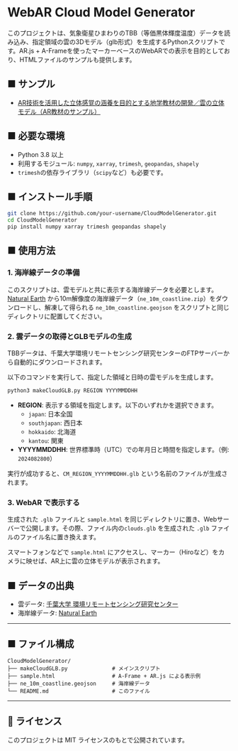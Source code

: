 # WebAR Cloud Model Generator

このプロジェクトは、気象衛星ひまわりのTBB（等価黒体輝度温度）データを読み込み、指定領域の雲の3Dモデル（glb形式）を生成するPythonスクリプトです。AR.js + A-Frameを使ったマーカーベースのWebARでの表示を目的としており、HTMLファイルのサンプルも提供します。

## ■ サンプル

- [AR技術を活用した立体感覚の涵養を目的とする地学教材の開発／雲の立体モデル（AR教材のサンプル）](https://robo.mydns.jp/WebAR/index.html#kumonoRittai)

## ■ 必要な環境

- Python 3.8 以上
- 利用するモジュール:
  `numpy`, `xarray`, `trimesh`, `geopandas`, `shapely`
- `trimesh`の依存ライブラリ（`scipy`など）も必要です。

## ■ インストール手順

```bash
git clone https://github.com/your-username/CloudModelGenerator.git
cd CloudModelGenerator
pip install numpy xarray trimesh geopandas shapely
```

## ■ 使用方法

### 1. 海岸線データの準備

このスクリプトは、雲モデルと共に表示する海岸線データを必要とします。[Natural Earth](https://www.naturalearthdata.com/downloads/10m-physical-vectors/10m-coastline/) から10m解像度の海岸線データ（`ne_10m_coastline.zip`）をダウンロードし、解凍して得られる `ne_10m_coastline.geojson` をスクリプトと同じディレクトリに配置してください。

### 2. 雲データの取得とGLBモデルの生成

TBBデータは、千葉大学環境リモートセンシング研究センターのFTPサーバーから自動的にダウンロードされます。

以下のコマンドを実行して、指定した領域と日時の雲モデルを生成します。

```bash
python3 makeCloudGLB.py REGION YYYYMMDDHH
```

- **REGION**: 表示する領域を指定します。以下のいずれかを選択できます。
  - `japan`: 日本全国
  - `southjapan`: 西日本
  - `hokkaido`: 北海道
  - `kantou`: 関東
- **YYYYMMDDHH**: 世界標準時（UTC）での年月日と時間を指定します。（例: `2024082800`）

実行が成功すると、`CM_REGION_YYYYMMDDHH.glb` という名前のファイルが生成されます。

### 3. WebAR で表示する

生成された `.glb` ファイルと `sample.html` を同じディレクトリに置き、Webサーバーで公開します。その際、ファイル内の`clouds.glb` を生成された `.glb` ファイルのファイル名に置き換えます。

スマートフォンなどで `sample.html` にアクセスし、マーカー（Hiroなど）をカメラに映せば、AR上に雲の立体モデルが表示されます。

## ■ データの出典

- 雲データ: [千葉大学 環境リモートセンシング研究センター](http://www.cr.chiba-u.jp/databases/gridded-data-jp.html)
- 海岸線データ: [Natural Earth](https://www.naturalearthdata.com/)

---

## ■ ファイル構成

```
CloudModelGenerator/
├── makeCloudGLB.py              # メインスクリプト
├── sample.html                  # A-Frame + AR.js による表示例
├── ne_10m_coastline.geojson     # 海岸線データ
└── README.md                    # このファイル
```

---

## 📝 ライセンス

このプロジェクトは MIT ライセンスのもとで公開されています。
